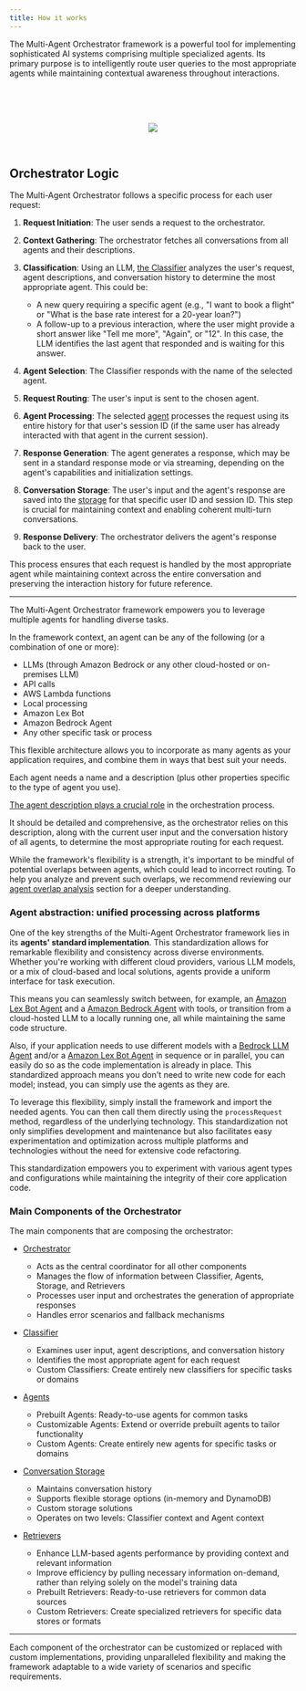 ```yaml
---
title: How it works
---
```


The Multi-Agent Orchestrator framework is a powerful tool for implementing sophisticated AI systems comprising multiple specialized agents. Its primary purpose is to intelligently route user queries to the most appropriate agents while maintaining contextual awareness throughout interactions.

<br>

<br>
<br>
<p align="center">
  <img src="../../../../img/flow.jpg">
</p>
<br>

## Orchestrator Logic

The Multi-Agent Orchestrator follows a specific process for each user request:

1. **Request Initiation**: The user sends a request to the orchestrator.

2. **Context Gathering**: The orchestrator fetches all conversations from all agents and their descriptions.

3. **Classification**: Using an LLM, [the Classifier](/multi-agent-orchestrator/classifiers/overview) analyzes the user's request, agent descriptions, and conversation history to determine the most appropriate agent. This could be:
   - A new query requiring a specific agent (e.g., "I want to book a flight" or "What is the base rate interest for a 20-year loan?")
   - A follow-up to a previous interaction, where the user might provide a short answer like "Tell me more", "Again", or "12". In this case, the LLM identifies the last agent that responded and is waiting for this answer.

4. **Agent Selection**: The Classifier responds with the name of the selected agent.

5. **Request Routing**: The user's input is sent to the chosen agent.

6. **Agent Processing**: The selected [agent](/multi-agent-orchestrator/agents/overview) processes the request using its entire history for that user's session ID (if the same user has already interacted with that agent in the current session).

7. **Response Generation**: The agent generates a response, which may be sent in a standard response mode or via streaming, depending on the agent's capabilities and initialization settings.

8. **Conversation Storage**: The user's input and the agent's response are saved into the [storage](/multi-agent-orchestrator/storage/overview) for that specific user ID and session ID. This step is crucial for maintaining context and enabling coherent multi-turn conversations.

9. **Response Delivery**: The orchestrator delivers the agent's response back to the user.

This process ensures that each request is handled by the most appropriate agent while maintaining context across the entire conversation and preserving the interaction history for future reference.



---


The Multi-Agent Orchestrator framework empowers you to leverage multiple agents for handling diverse tasks. 

In the framework context, an agent can be any of the following (or a combination of one or more):

- LLMs (through Amazon Bedrock or any other cloud-hosted or on-premises LLM)
- API calls
- AWS Lambda functions
- Local processing
- Amazon Lex Bot
- Amazon Bedrock Agent
- Any other specific task or process

This flexible architecture allows you to incorporate as many agents as your application requires, and combine them in ways that best suit your needs.

Each agent needs a name and a description (plus other properties specific to the type of agent you use). 

<u>The agent description plays a crucial role</u> in the orchestration process. 

It should be detailed and comprehensive, as the orchestrator relies on this description, along with the current user input and the conversation history of all agents, to determine the most appropriate routing for each request.

While the framework's flexibility is a strength, it's important to be mindful of potential overlaps between agents, which could lead to incorrect routing. To help you analyze and prevent such overlaps, we recommend reviewing our [agent overlap analysis](/multi-agent-orchestrator/advanced-features/agent-overlap) section for a deeper understanding.

### Agent abstraction: unified processing across platforms

One of the key strengths of the Multi-Agent Orchestrator framework lies in its **agents' standard implementation**.  This standardization allows for remarkable flexibility and consistency across diverse environments. Whether you're working with different cloud providers, various LLM models, or a mix of cloud-based and local solutions, agents provide a uniform interface for task execution. 

This means you can seamlessly switch between, for example, an [Amazon Lex Bot Agent](/multi-agent-orchestrator/agents/built-in/lex-bot-agent) and a [Amazon Bedrock Agent](/multi-agent-orchestrator/agents/built-in/amazon-bedrock-agent) with tools, or transition from a cloud-hosted LLM to a locally running one, all while maintaining the same code structure. 

Also, if your application needs to use different models with a [Bedrock LLM Agent](/multi-agent-orchestrator/agents/built-in/bedrock-llm-agent) and/or a [Amazon Lex Bot Agent](/multi-agent-orchestrator/agents/built-in/lex-bot-agent) in sequence or in parallel, you can easily do so as the code implementation is already in place. This standardized approach means you don't need to write new code for each model; instead, you can simply use the agents as they are. 

To leverage this flexibility, simply install the framework and import the needed agents. You can then call them directly using the `processRequest` method, regardless of the underlying technology. This standardization not only simplifies development and maintenance but also facilitates easy experimentation and optimization across multiple platforms and technologies without the need for extensive code refactoring.

This standardization empowers you to experiment with various agent types and configurations while maintaining the integrity of their core application code. 

### Main Components of the Orchestrator

The main components that are composing the orchestrator:
- [Orchestrator](/multi-agent-orchestrator/orchestrator/overview)
   - Acts as the central coordinator for all other components
   - Manages the flow of information between Classifier, Agents, Storage, and Retrievers
   - Processes user input and orchestrates the generation of appropriate responses
   - Handles error scenarios and fallback mechanisms

- [Classifier](/multi-agent-orchestrator/classifiers/overview)
   - Examines user input, agent descriptions, and conversation history
   - Identifies the most appropriate agent for each request
   - Custom Classifiers: Create entirely new classifiers for specific tasks or domains


- [Agents](/multi-agent-orchestrator/agents/overview)
   - Prebuilt Agents: Ready-to-use agents for common tasks
   - Customizable Agents: Extend or override prebuilt agents to tailor functionality
   - Custom Agents: Create entirely new agents for specific tasks or domains

- [Conversation Storage](/multi-agent-orchestrator/storage/overview)
   - Maintains conversation history
   - Supports flexible storage options (in-memory and DynamoDB)
   - Custom storage solutions
   - Operates on two levels: Classifier context and Agent context

- [Retrievers](/multi-agent-orchestrator/retrievers/overview)
   - Enhance LLM-based agents performance by providing context and relevant information
   - Improve efficiency by pulling necessary information on-demand, rather than relying solely on the model's training data
   - Prebuilt Retrievers: Ready-to-use retrievers for common data sources
   - Custom Retrievers: Create specialized retrievers for specific data stores or formats

---

Each component of the orchestrator can be customized or replaced with custom implementations, providing unparalleled flexibility and making the framework adaptable to a wide variety of scenarios and specific requirements.